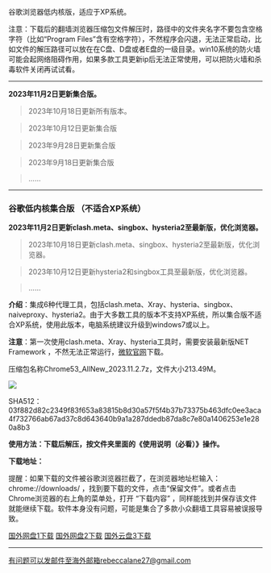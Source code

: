 谷歌浏览器低内核版，适应于XP系统。

注意：下载后的翻墙浏览器压缩包文件解压时，路径中的文件夹名字不要包含空格字符（比如“Program Files”含有空格字符），不然程序会闪退，无法正常启动，比如文件的解压路径可以放在在C盘、D盘或者E盘的一级目录。win10系统的防火墙可能会起网络阻碍作用，如果多款工具更新ip后无法正常使用，可以把防火墙和杀毒软件关闭再试试看。

***

**2023年11月2日更新集合版。**

> 2023年10月18日更新所有版本。

> 2023年10月12日更新集合版

> 2023年9月28日更新集合版

> 2023年9月18日更新集合版

> ......

***

### 谷歌低内核集合版 （不适合XP系统）

**2023年11月2日更新clash.meta、singbox、hysteria2至最新版，优化浏览器。**

> 2023年10月18日更新clash.meta、singbox、hysteria2至最新版，优化浏览器。

> 2023年10月12日更新hysteria2和singbox工具至最新版，优化浏览器。

> ...... 

**介绍**：集成6种代理工具，包括clash.meta、Xray、hysteria、singbox、naiveproxy、hysteria2。由于大多数工具的版本不支持XP系统，所以集合版不适合XP系统，使用此版本，电脑系统建议升级到windows7或以上。

**注意**：第一次使用clash.meta、Xray、hysteria工具时，需要安装最新版NET Framework ，不然无法正常运行，[微软官网](https://dotnet.microsoft.com/zh-cn/download/dotnet-framework/net48)下载。

压缩包名称Chrome53_AllNew_2023.11.2.7z，文件大小213.49M。

![](https://fastly.jsdelivr.net/gh/Alvin9999/pac2/softimag/hysteria2-53.png)

SHA512：03f882d82c2349f83f653a83815b8d30a57f5f4b37b73375b463dfc0ee3aca4f732766ab67ad37c8d643640b9a1a287ddedb87da8c7e80a1406253e1e280a8b3

**使用方法：下载后解压，按文件夹里面的《使用说明（必看）》操作。**

**下载地址：**

提醒：如果下载的文件被谷歌浏览器拦截了，在浏览器地址栏输入：chrome://downloads/ ，找到要下载的文件，点击“保留文件”。或者点击Chrome浏览器的右上角的菜单处，打开 “下载内容” ，同样能找到并保存该文件就能继续下载。软件本身没有问题，可能是集合了多款小众翻墙工具容易被误报导致。

[国外网盘1下载](https://d2.freessr2.xyz/Chrome53_AllNew_2023.11.2.7z) 
[国外网盘2下载](https://d.dtku35.xyz/Chrome53_AllNew_2023.11.2.7z) 
[国外云盘3下载](https://free.zhujicn2.net/Chrome53_AllNew_2023.11.2.7z) 

***

有问题可以发邮件至海外邮箱rebeccalane27@gmail.com